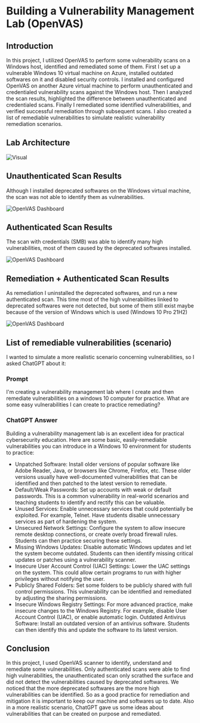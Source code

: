 # Building a Vulnerability Management Lab (OpenVAS)

## Introduction

In this project, I utilized OpenVAS to perform some vulnerability scans on a Windows host, identified and remediated some of them.
First I set up a vulnerable Windows 10 virtual machine on Azure, installed outdated softwares on it and disabled security controls. 
I installed and configured OpenVAS on another Azure virtual machine to perform unauthenticated and credentialed vulnerability scans against the Windows host. 
Then I analyzed the scan results, highlighted the difference between unauthenticated and credentialed scans. 
Finally I remediated some identified vulnerabilities, and verified successful remediation through subsequent scans.
I also created a list of remediable vulnerabilities to simulate realistic vulnerability remediation scenarios.

## Lab Architecture
![Visual](https://www.dropbox.com/s/atoiab6qj1n4m39/OpenVAS%20Lab.jpg?raw=1)

## Unauthenticated Scan Results
Although I installed deprecated softwares on the Windows virtual machine, the scan was not able to identify them as vulnerabilities. 

![OpenVAS Dashboard](https://www.dropbox.com/s/r3jg99by7xu3zu4/Unauthenticated%20scan%20report.png?raw=1)

## Authenticated Scan Results
The scan with credentials (SMB) was able to identify many high vulnerabilities, most of them caused by the deprecated softwares installed.

![OpenVAS Dashboard](https://www.dropbox.com/s/yx4r6ou4osa8842/Authenticated%20scan%20report.png?raw=1)

## Remediation + Authenticated Scan Results
As remediation I uninstalled the deprecated softwares, and run a new authenticated scan. This time most of the high vulnerabilities linked to deprecated softwares were not detected, but some of them still exist maybe because of the version of Windows which is used (Windows 10 Pro 21H2)

![OpenVAS Dashboard](https://www.dropbox.com/s/pdxc19o4p7td28h/Authenticated%20scan%20report%20after%20remediation.png?raw=1)

## List of remediable vulnerabilities (scenario)
I wanted to simulate a more realistic scenario concerning vulnerabilities, so I asked ChatGPT about it:

### Prompt
I'm creating a vulnerability management lab where I create and then remediate vulnerabilities on a windows 10 computer for practice. What are some easy vulnerabilities I can create to practice remediating?

### ChatGPT Answer
Building a vulnerability management lab is an excellent idea for practical cybersecurity education. Here are some basic, easily-remediable vulnerabilities you can introduce in a Windows 10 environment for students to practice:
- Unpatched Software: Install older versions of popular software like Adobe Reader, Java, or browsers like Chrome, Firefox, etc. These older versions usually have well-documented vulnerabilities that can be identified and then patched to the latest version to remediate.
- Default/Weak Passwords: Set up accounts with weak or default passwords. This is a common vulnerability in real-world scenarios and teaching students to identify and rectify this can be valuable.
- Unused Services: Enable unnecessary services that could potentially be exploited. For example, Telnet. Have students disable unnecessary services as part of hardening the system.
- Unsecured Network Settings: Configure the system to allow insecure remote desktop connections, or create overly broad firewall rules. Students can then practice securing these settings.
- Missing Windows Updates: Disable automatic Windows updates and let the system become outdated. Students can then identify missing critical updates or patches using a vulnerability scanner.
- Insecure User Account Control (UAC) Settings: Lower the UAC settings on the system. This could allow certain programs to run with higher privileges without notifying the user.
- Publicly Shared Folders: Set some folders to be publicly shared with full control permissions. This vulnerability can be identified and remediated by adjusting the sharing permissions.
- Insecure Windows Registry Settings: For more advanced practice, make insecure changes to the Windows Registry. For example, disable User Account Control (UAC), or enable automatic login.
Outdated Antivirus Software: Install an outdated version of an antivirus software. Students can then identify this and update the software to its latest version.


## Conclusion
In this project, I used OpenVAS scanner to identify, understand and remediate some vulnerabilities. Only authenticated scans were able to find high vulnerabilities, the unauthenticated scan only scrathed the surface and did not detect the vulnerabilities caused by deprecated softwares. We noticed that the more deprecated softwares are the more high vulnerabilities can be identified. So as a good practice for remediation and mitigation it is important to keep our machine and softwares up to date.
Also in a more realistic scenario, ChatGPT gave us some ideas about vulnerabilities that can be created on purpose and remediated.
